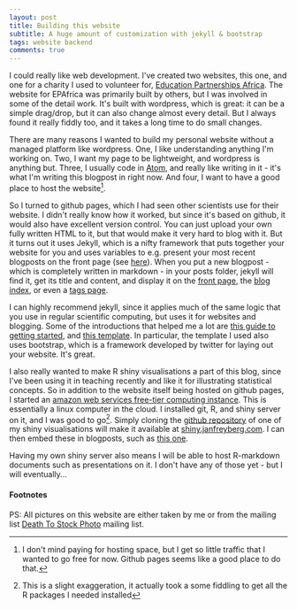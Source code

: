 ```yaml
---
layout: post
title: Building this website
subtitle: A huge amount of customization with jekyll & bootstrap
tags: website backend
comments: true
---
```


I could really like web development. I've created two websites, this one, and one for a charity I used to volunteer for, [Education Partnerships Africa](http://www.epafrica.org.uk/). The website for EPAfrica was primarily built by others, but I was involved in some of the detail work. It's built with wordpress, which is great: it can be a simple drag/drop, but it can also change almost every detail. But I always found it really fiddly too, and it takes a long time to do small changes.

There are many reasons I wanted to build my personal website without a managed platform like wordpress. One, I like understanding anything I'm working on. Two, I want my page to be lightweight, and wordpress is anything but. Three, I usually code in [Atom](http://www.atom.io), and really like writing in it - it's what I'm writing this blogpost in right now. And four, I want to have a good place to host the website[^1].

So I turned to github pages, which I had seen other scientists use for their website. I didn't really know how it worked, but since it's based on github, it would also have excellent version control. You can just upload your own fully written HTML to it, but that would make it very hard to blog with it. But it turns out it uses Jekyll, which is a nifty framework that puts together your website for you and uses variables to e.g. present your most recent blogposts on the front page (see [here](/)). When you put a new blogpost - which is completely written in markdown - in your posts folder, jekyll will find it, get its title and content, and display it on the [front page](/), the [blog index](/blog/), or even a [tags page](/tags/).

I can highly recommend jekyll, since it applies much of the same logic that you use in regular scientific computing, but uses it for websites and blogging. Some of the introductions that helped me a lot are [this guide to getting started](http://jmcglone.com/guides/github-pages/), and [this template](https://github.com/volny/stylish-portfolio-jekyll). In particular, the template I used also uses bootstrap, which is a framework developed by twitter for laying out your website. It's great.

I also really wanted to make R shiny visualisations a part of this blog, since I've been using it in teaching recently and like it for illustrating statistical concepts. So in addition to the website itself being hosted on github pages, I started an [amazon web services free-tier computing instance](https://aws.amazon.com/free/). This is essentially a linux computer in the cloud. I installed git, R, and shiny server on it, and I was good to go[^2]. Simply cloning the [github repository](https://www.github.com/janfreyberg/factorial-anova/) of one of my shiny visualisations will make it available at [shiny.janfreyberg.com](https://shiny.janfreyberg.com/factorial-anova/). I can then embed these in blogposts, such as [this one]({{site.baseurl}}/2016/11/16/visualising-a-2x2-anova/).

Having my own shiny server also means I will be able to host R-markdown documents such as presentations on it. I don't have any of those yet - but I will eventually...

#### Footnotes

[^1]: I don't mind paying for hosting space, but I get so little traffic that I wanted to go free for now. Github pages seems like a good place to do that.

[^2]: This is a slight exaggeration, it actually took a some fiddling to get all the R packages I needed installed

PS: All pictures on this website are either taken by me or from the mailing list [Death To Stock Photo](http://deathtothestockphoto.com/) mailing list.
